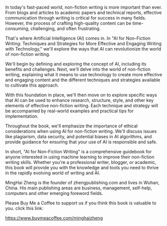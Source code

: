 
In today's fast-paced world, non-fiction writing is more important than ever. From blogs and articles to academic papers and technical reports, effective communication through writing is critical for success in many fields. However, the process of crafting high-quality content can be time-consuming, challenging, and often frustrating.

That's where Artificial Intelligence (AI) comes in. In "AI for Non-Fiction Writing: Techniques and Strategies for More Effective and Engaging Writing with Technology," we'll explore the ways that AI can revolutionize the world of non-fiction writing.

We'll begin by defining and exploring the concept of AI, including its benefits and challenges. Next, we'll delve into the world of non-fiction writing, explaining what it means to use technology to create more effective and engaging content and the different techniques and strategies available to cultivate this approach.

With this foundation in place, we'll then move on to explore specific ways that AI can be used to enhance research, structure, style, and other key elements of effective non-fiction writing. Each technique and strategy will be accompanied by real-world examples and practical tips for implementation.

Throughout the book, we'll emphasize the importance of ethical considerations when using AI for non-fiction writing. We'll discuss issues like plagiarism, data security, and potential biases in AI algorithms, and provide guidance for ensuring that your use of AI is responsible and safe.

In short, "AI for Non-Fiction Writing" is a comprehensive guidebook for anyone interested in using machine learning to improve their non-fiction writing skills. Whether you're a professional writer, blogger, or academic, this book will provide you with the knowledge and tools you need to thrive in the rapidly evolving world of writing and AI.

MingHai Zheng is the founder of zhengpublishing.com and lives in Wuhan, China. His main publishing areas are business, management, self-help, computers and other emerging foreword fields.

Please Buy Me a Coffee to support us if you think this book is valuable to you. click this link:

https://www.buymeacoffee.com/minghaizheng
